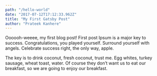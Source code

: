 ```yaml
---
path: "/hello-world"
date: "2017-07-12T17:12:33.962Z"
title: "My First Gatsby Post"
author: "Prateek Kanhere"
---
```


Oooooh-weeee, my first blog post!
First post Ipsum is a major key to success. Congratulations, you played yourself. Surround yourself with angels. Celebrate success right, the only way, apple.

The key is to drink coconut, fresh coconut, trust me. Egg whites, turkey sausage, wheat toast, water. Of course they don’t want us to eat our breakfast, so we are going to enjoy our breakfast.
